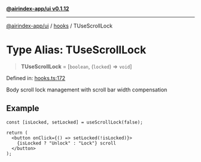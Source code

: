 [**@airindex-app/ui v0.1.12**](../../README.md)

***

[@airindex-app/ui](../../README.md) / [hooks](../README.md) / TUseScrollLock

# Type Alias: TUseScrollLock

> **TUseScrollLock** = \[`boolean`, (`locked`) => `void`\]

Defined in: [hooks.ts:172](https://github.com/airindex-app/ui/blob/51b723e17db3d2d7342fc2d9bd4a36ea0ad71f2a/src/types/hooks.ts#L172)

Body scroll lock management with scroll bar width compensation

## Example

```tsx
const [isLocked, setLocked] = useScrollLock(false);

return (
  <button onClick={() => setLocked(!isLocked)}>
    {isLocked ? "Unlock" : "Lock"} scroll
  </button>
);
```
